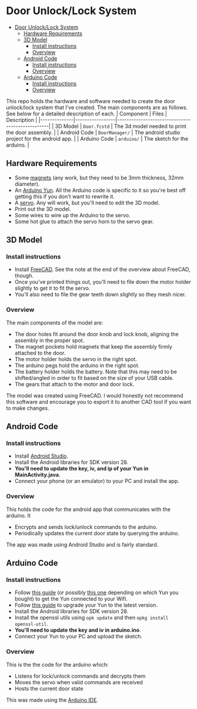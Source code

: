 # Door Unlock/Lock System

- [Door Unlock/Lock System](#door-unlock-lock-system)
  * [Hardware Requirements](#hardware-requirements)
  * [3D Model](#3d-model)
    + [Install instructions](#install-instructions)
    + [Overview](#overview)
  * [Android Code](#android-code)
    + [Install instructions](#install-instructions-1)
    + [Overview](#overview-1)
  * [Arduino Code](#arduino-code)
    + [Install instructions](#install-instructions-2)
    + [Overview](#overview-2)

This repo holds the hardware and software needed to create the door unlock/lock system that I've created. The main components are as follows. See below for a detailed description of each.
| Component    | Files           |  Description                                    |
|--------------|-----------------|-------------------------------------------------|
| 3D Model     | `Door.fcstd`    | The 3d model needed to print the door assembly. |
| Android Code |  `DoorManager/` | The android studio project for the android app. |
| Arduino Code | `arduino/`      | The sketch for the arduino.                     |

## Hardware Requirements
 - Some [magnets](https://www.amazon.com/DIYMAG-Powerful-Neodymium-Permanent-Scientific/dp/B06XD2X45M) (any work, but they need to be 3mm thickness, 32mm diameter).
  - An [Arduino Yun](https://store.arduino.cc/usa/arduino-yun). All the Arduino code is specific to it so you're best off getting this if you don't want to rewrite it.
  - A [servo](https://www.adafruit.com/product/1404). Any will work, but you'll need to edit the 3D model.
  - Print out the 3D model.
  - Some wires to wire up the Arduino to the servo.
  - Some hot glue to attach the servo horn to the servo gear.

## 3D Model
### Install instructions
  - Install [FreeCAD](https://www.freecadweb.org/). See the note at the end of the overview about FreeCAD, though.
  - Once you've printed things out, you'll need to file down the motor holder slightly to get it to fit the servo.
  - You'll also need to file the gear teeth down slightly so they mesh nicer.
### Overview
The main components of the model are:
 - The door holes fit around the door knob and lock knob, aligning the assembly in the proper spot.
 - The magnet pockets hold magnets that keep the assembly firmly attached to the door.
 - The motor holder holds the servo in the right spot.
 - The arduino pegs hold the arduino in the right spot.
 - The battery holder holds the battery. Note that this may need to be shifted/angled in order to fit based on the size of your USB cable.
 - The gears that attach to the motor and door lock.
 
The model was created using FreeCAD. I would honestly not recommend this software and encourage you to export it to another CAD tool if you want to make changes.

## Android Code
### Install instructions
  - Install [Android Studio](https://developer.android.com/studio).
  - Install the Android libraries for SDK version 28.
  - **You'll need to update the key, iv, and ip of your Yun in MainActivity.java**.
  - Connect your phone (or an emulator) to your PC and install the app.
### Overview
This holds the code for the android app that communicates with the arduino. It
  - Encrypts and sends lock/unlock commands to the arduino.
  - Periodically updates the current door state by querying the arduino.

The app was made using Android Studio and is fairly standard.

## Arduino Code
### Install instructions
  - Follow [this guide](https://www.arduino.cc/en/Guide/ArduinoYunLin#toc18) (or possibly [this one](https://www.arduino.cc/en/Guide/ArduinoYun#toc16) depending on which Yun you bought) to get the Yun connected to your Wifi.
  - Follow [this guide](https://www.arduino.cc/en/Tutorial/YunSysupgrade) to upgrade your Yun to the latest version.
  - Install the Android libraries for SDK version 28.
  - Install the openssl utils using `opk update` and then `opkg install openssl-util`.
  - **You'll need to update the key and iv in arduino.ino**.
  - Connect your Yun to your PC and upload the sketch.
### Overview
This is the the code for the arduino which:
  - Listens for lock/unlock commands and decrypts them
  - Moves the servo when valid commands are received
  - Hosts the current door state

This was made using the [Arduino IDE](https://www.arduino.cc/en/Main/Software). 